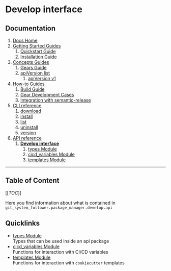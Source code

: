 # Develop interface
## Documentation
1. [Docs Home](../docs_home.md)
2. [Getting Started Guides](../getting_started.md) 
   1. [Quickstart Guide](../getting_started/quickstart.md)
   2. [Installation Guide](../getting_started/installation.md)
3. [Concepts Guides](../concepts.md)  
   1. [Gears Guide](../concepts/gears.md)
   2. [apiVersion list](../concepts/api_version_list.md)
      1. [apiVersion v1](../concepts/api_version_list/v1.md) 
4. [How-to Guides](../how_to.md)  
   1. [Build Guide](../how_to/build.md)
   2. [Gear Development Cases](../how_to/gear_development_cases.md)
   3. [Integration with semantic-release](../how_to/integration_with_semantic_release.md)
5. [CLI reference](../cli_reference.md)
   1. [download](../cli_reference/download.md)
   2. [install](../cli_reference/install.md) 
   3. [list](../cli_reference/list.md)
   4. [uninstall](../cli_reference/uninstall.md)
   5. [version](../cli_reference/version.md)
6. [API reference](../api_reference.md)  
   1. **[Develop interface](develop_interface.md)**  
      1. [types Module](develop_interface/types.md)
      2. [cicd_variables Module](develop_interface/cicd_variables.md)
      3. [templates Module](develop_interface/templates.md)

---

## Table of Content
[[_TOC_]]

Here you find information about what is contained in `git_system_follower.package_manager.develop.api`

## Quicklinks
* [types Module](develop_interface/types.md)  
Types that can be used inside an api package
* [cicd_variables Module](develop_interface/cicd_variables.md)  
Functions for interaction with CI/CD variables
* [templates Module](develop_interface/templates.md)  
Functions for interaction with `cookiecutter` templates